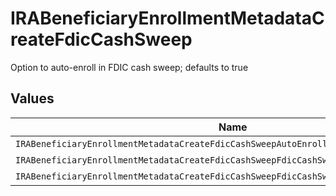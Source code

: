 # IRABeneficiaryEnrollmentMetadataCreateFdicCashSweep

Option to auto-enroll in FDIC cash sweep; defaults to true


## Values

| Name                                                                                    | Value                                                                                   |
| --------------------------------------------------------------------------------------- | --------------------------------------------------------------------------------------- |
| `IRABeneficiaryEnrollmentMetadataCreateFdicCashSweepAutoEnrollFdicCashSweepUnspecified` | AUTO_ENROLL_FDIC_CASH_SWEEP_UNSPECIFIED                                                 |
| `IRABeneficiaryEnrollmentMetadataCreateFdicCashSweepFdicCashSweepEnroll`                | FDIC_CASH_SWEEP_ENROLL                                                                  |
| `IRABeneficiaryEnrollmentMetadataCreateFdicCashSweepFdicCashSweepDecline`               | FDIC_CASH_SWEEP_DECLINE                                                                 |